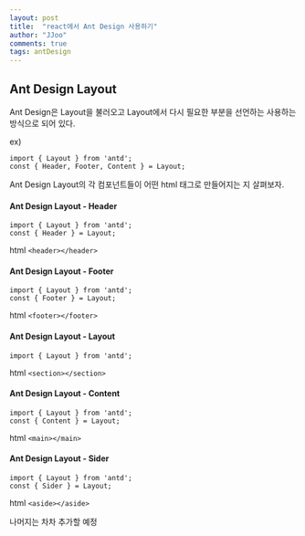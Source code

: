 ```yaml
---
layout: post
title:  "react에서 Ant Design 사용하기"
author: "JJoo"
comments: true
tags: antDesign
---
```



## Ant Design Layout

Ant Design은 Layout을 불러오고 Layout에서 다시 필요한 부분을 선언하는 사용하는 방식으로 되어 있다. 

ex) 
```react 
import { Layout } from 'antd';
const { Header, Footer, Content } = Layout;
```

Ant Design Layout의 각 컴포넌트들이 어떤 html 태그로 만들어지는 지 살펴보자. 


#### Ant Design Layout - Header 

```
import { Layout } from 'antd';
const { Header } = Layout;
```

html `<header></header>`


#### Ant Design Layout - Footer

```
import { Layout } from 'antd';
const { Footer } = Layout;
```

html `<footer></footer>`


#### Ant Design Layout - Layout

```
import { Layout } from 'antd';
```

html `<section></section>`


#### Ant Design Layout - Content

```
import { Layout } from 'antd';
const { Content } = Layout;
```

html `<main></main>`


#### Ant Design Layout - Sider

```
import { Layout } from 'antd';
const { Sider } = Layout;
```

html `<aside></aside>`




나머지는 차차 추가할 예정 


